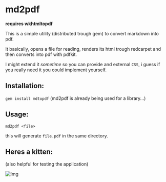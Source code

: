 # md2pdf

**requires wkhtmltopdf**

This is a simple utility (distributed trough gem) to convert markdown into pdf.

It basically, opens a file for reading, renders its html trough redcarpet and then converts into pdf with pdfkit.

I might extend it *sometime* so you can provide and external `CSS`,
i guess if you really need it you could implement yourself.

## Installation:
`gem install mdtopdf`
(md2pdf is already being used for a library...)

## Usage:
`md2pdf <file>`

this will generate `file.pdf` in the same directory.

## Heres a kitten:
(also helpful for testing the application)

![Img](http://i.imgur.com/7zfr3MS.jpg)
